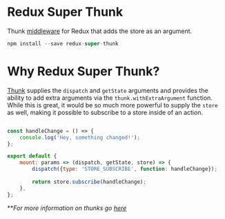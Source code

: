 Redux Super Thunk
=================

Thunk [middleware](http://redux.js.org/docs/advanced/Middleware.html) for Redux that adds the store as an argument.

```js
npm install --save redux-super-thunk
```

# Why Redux Super Thunk?
[Thunk](https://github.com/gaearon/redux-thunk) supplies the `dispatch` and `getState` arguments and provides the ability to add extra arguments via the `thunk.withExtraArgument` function. 
While this is great, it would be so much more powerful to supply the `store` as well, making it possible to subscribe to a store inside of an action. 

```js

const handleChange = () => {
    console.log('Hey, something changed!');
};

export default {
    mount: params => (dispatch, getState, store) => {
        dispatch({type: 'STORE_SUBSCRIBE', function: handleChange});
        
        return store.subscribe(handleChange);
    },
};

```

**_For more information on thunks go [here](https://github.com/gaearon/redux-thunk)_
